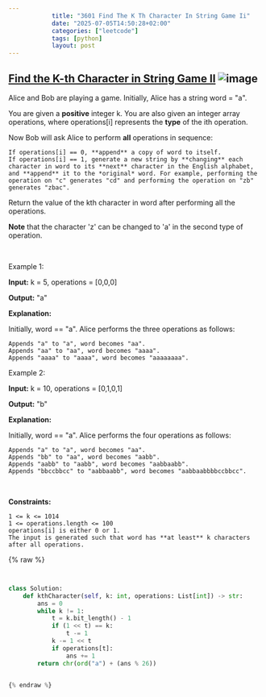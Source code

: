 ```yaml
---
            title: "3601 Find The K Th Character In String Game Ii"
            date: "2025-07-05T14:50:28+02:00"
            categories: ["leetcode"]
            tags: [python]
            layout: post
---
```

            
## [Find the K-th Character in String Game II](https://leetcode.com/problems/find-the-k-th-character-in-string-game-ii) ![image](https://img.shields.io/badge/Difficulty-Hard-red)

Alice and Bob are playing a game. Initially, Alice has a string word = "a".

You are given a **positive** integer k. You are also given an integer array operations, where operations[i] represents the **type** of the ith operation.

Now Bob will ask Alice to perform **all** operations in sequence:

	If operations[i] == 0, **append** a copy of word to itself.
	If operations[i] == 1, generate a new string by **changing** each character in word to its **next** character in the English alphabet, and **append** it to the *original* word. For example, performing the operation on "c" generates "cd" and performing the operation on "zb" generates "zbac".

Return the value of the kth character in word after performing all the operations.

**Note** that the character 'z' can be changed to 'a' in the second type of operation.

 

Example 1:

**Input:** k = 5, operations = [0,0,0]

**Output:** "a"

**Explanation:**

Initially, word == "a". Alice performs the three operations as follows:

	Appends "a" to "a", word becomes "aa".
	Appends "aa" to "aa", word becomes "aaaa".
	Appends "aaaa" to "aaaa", word becomes "aaaaaaaa".

Example 2:

**Input:** k = 10, operations = [0,1,0,1]

**Output:** "b"

**Explanation:**

Initially, word == "a". Alice performs the four operations as follows:

	Appends "a" to "a", word becomes "aa".
	Appends "bb" to "aa", word becomes "aabb".
	Appends "aabb" to "aabb", word becomes "aabbaabb".
	Appends "bbccbbcc" to "aabbaabb", word becomes "aabbaabbbbccbbcc".

 

**Constraints:**

	1 <= k <= 1014
	1 <= operations.length <= 100
	operations[i] is either 0 or 1.
	The input is generated such that word has **at least** k characters after all operations.

{% raw %}


```python


class Solution:
    def kthCharacter(self, k: int, operations: List[int]) -> str:
        ans = 0
        while k != 1:
            t = k.bit_length() - 1
            if (1 << t) == k:
                t -= 1
            k -= 1 << t
            if operations[t]:
                ans += 1
        return chr(ord("a") + (ans % 26))


{% endraw %}
```
